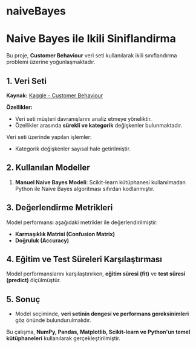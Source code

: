 # naiveBayes
# Naive Bayes ile Ikili Siniflandirma

Bu proje, **Customer Behaviour** veri seti kullanılarak ikili sınıflandırma problemi üzerine yoğunlaşmaktadır.

## 1. Veri Seti
**Kaynak:** [Kaggle - Customer Behaviour](https://www.kaggle.com/datasets/denisadutca/customer-behaviour)

**Özellikler:**
- Veri seti müşteri davranışlarını analiz etmeye yöneliktir.
- Özellikler arasında **sürekli ve kategorik** değişkenler bulunmaktadır.

Veri seti üzerinde yapılan işlemler:
- Kategorik değişkenler sayısal hale getirilmiştir.

## 2. Kullanılan Modeller
1. **Manuel Naive Bayes Modeli**: Scikit-learn kütüphanesi kullanılmadan Python ile Naive Bayes algoritması sıfırdan kodlanmıştır.

## 3. Değerlendirme Metrikleri
Model performansı aşağıdaki metrikler ile değerlendirilmiştir:
- **Karmaşıklık Matrisi (Confusion Matrix)**
- **Doğruluk (Accuracy)**

## 4. Eğitim ve Test Süreleri Karşılaştırması
Model performanslarını karşılaştırırken, **eğitim süresi (fit)** ve **test süresi (predict)** ölçülmüştür.

## 5. Sonuç
- Model seçiminde, **veri setinin dengesi ve performans gereksinimleri** göz önünde bulundurulmalıdır.

Bu çalışma, **NumPy, Pandas, Matplotlib, Scikit-learn ve Python'un temel kütüphaneleri** kullanılarak gerçekleştirilmiştir.

